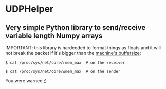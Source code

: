 # UDPHelper
## Very simple Python library to send/receive variable length Numpy arrays

IMPORTANT: this library is hardcoded to format things as floats and it will not break the packet if it's bigger than the [machine's buffersize](http://man7.org/linux/man-pages/man7/socket.7.html):
```
$ cat /proc/sys/net/core/rmem_max  # on the receiver
```

```
$ cat /proc/sys/net/core/wmem_max  # on the sender 
```

You were warned ;)

